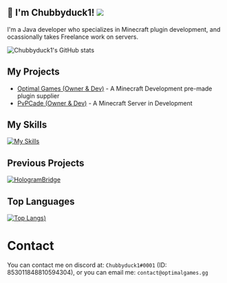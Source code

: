 ## 👋 I'm Chubbyduck1! ![](https://komarev.com/ghpvc/?username=Chubbyduck1)<br>
I'm a Java developer who specializes in Minecraft plugin development, and ocassionally takes Freelance work on servers.

![Chubbyduck1's GitHub stats](https://github-readme-stats.vercel.app/api?username=Chubbyduck1&count_private=true&show_icons=true&theme=github_dark_dimmed)

## My Projects
 * [Optimal Games (Owner & Dev)](https://discord.gg/optimal) - A Minecraft Development pre-made plugin supplier
 * [PvPCade (Owner & Dev)](https://discord.gg/pvpcade) - A Minecraft Server in Development

## My Skills
[![My Skills](https://skillicons.dev/icons?i=java,ts,js,react,git,docker,html,css)](https://skillicons.dev)

## Previous Projects
[![HologramBridge](https://github-readme-stats.vercel.app/api/pin/?username=Chubbyduck1&repo=HologramBridge&show_owner=true&theme=github_dark_dimmed)](https://github.com/Chubbyduck1/HologramBridge)

## Top Languages
[![Top Langs](https://github-readme-stats.vercel.app/api/top-langs/?username=Chubbyduck1&theme=github_dark_dimmed&hide=html,css))](https://github.com/Chubbyduck1)

# Contact
You can contact me on discord at: `Chubbyduck1#0001` (ID: 853011848810594304), or you can email me: `contact@optimalgames.gg`
